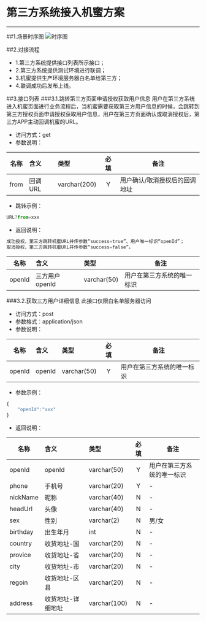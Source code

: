 # 第三方系统接入机蜜方案

---
##1.场景时序图
![时序图](https://file.zpmgo.com/api/download/temp/N2NiYzMyOTUtODNkMy00OGQ2LTliNzctYmIwNjVhN2U3ZWY2LnBuZw==)

##2.对接流程
 - 1.第三方系统提供接口列表所示接口；
 - 2.第三方系统提供测试环境进行联调；
 - 3.机蜜提供生产环境服务器白名单给第三方；
 - 4.联调成功后发布上线。

##3.接口列表
###3.1.跳转第三方页面申请授权获取用户信息
用户在第三方系统进入机蜜页面进行业务流程后，当机蜜需要获取第三方用户信息的时候，会跳转到第三方授权页面申请授权获取用户信息，用户在第三方页面确认或取消授权后，第三方APP主动回调机蜜的URL。

 - 访问方式：get
 - 参数说明：

|名称|含义|类型|必填|备注|
|----|:---|:---|:--:|--------|
|from|回调URL|varchar(200)|Y|用户确认/取消授权后的回调地址|

 - 跳转示例：

```javascript
URL?from=xxx
```

 - 返回说明：

```javascript
成功授权，第三方跳转机蜜URL并传参数“success=true”、用户唯一标识“openId”；
取消授权，第三方跳转机蜜URL并传参数“success=false”。
```
|名称|含义|类型|备注|
|----|:---|:---|--------|
|openId|三方用户openId|varchar(50)|用户在第三方系统的唯一标识|

###3.2.获取三方用户详细信息
此接口仅限白名单服务器访问

 - 访问方式：post
 - 参数格式：application/json
 - 参数说明：

|名称|含义|类型|必填|备注|
|----|:---|:---|:--:|--------|
|openId|openId|varchar(50)|Y|用户在第三方系统的唯一标识|


 - 参数示例：

```javascript
{
    "openId":"xxx"
}
```

 - 返回说明：

|名称|含义|类型|必填|备注|
|----|:---|:---|:--:|--------|
|openId|openId|varchar(50)|Y|用户在第三方系统的唯一标识|
|phone|手机号|varchar(20)|Y|-|
|nickName|昵称|varchar(40)|N|-|
|headUrl|头像|varchar(40)|N|-|
|sex|性别|varchar(2)|N|男/女|
|birthday|出生年月|int|N|-|
|country|收货地址-国|varchar(20)|N|-|
|provice|收货地址-省|varchar(20)|N|-|
|city|收货地址-市|varchar(20)|N|-|
|regoin|收货地址-区县|varchar(20)|N|-|
|address|收货地址-详细地址|varchar(100)|N|-|








